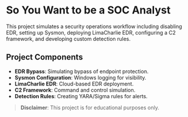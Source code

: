 # So You Want to be a SOC Analyst

This project simulates a security operations workflow including disabling EDR, setting up Sysmon, deploying LimaCharlie EDR, configuring a C2 framework, and developing custom detection rules.

## Project Components

- **EDR Bypass**: Simulating bypass of endpoint protection.
- **Sysmon Configuration**: Windows logging for visibility.
- **LimaCharlie EDR**: Cloud-based EDR deployment.
- **C2 Framework**: Command and control simulation.
- **Detection Rules**: Creating YARA/Sigma rules for alerts.

> **Disclaimer**: This project is for educational purposes only.
